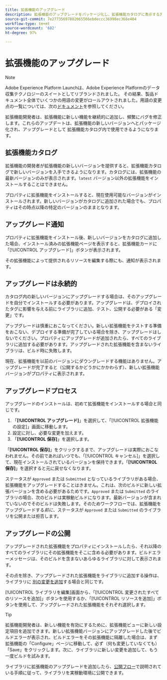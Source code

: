 ```yaml
---
title: 拡張機能のアップグレード
description: 拡張機能のアップグレードをパッケージ化し、拡張機能カタログに表示する方法について説明します。
source-git-commit: 7e27735697882065566ebdeccc36998ec368e404
workflow-type: tm+mt
source-wordcount: '682'
ht-degree: 97%

---
```


# 拡張機能のアップグレード

>[!NOTE]
>
>Adobe Experience Platform Launchは、Adobe Experience Platformのデータ収集テクノロジーのスイートとしてリブランドされました。 その結果、製品ドキュメント全体でいくつかの用語の変更がロールアウトされました。用語の変更点の一覧については、次の[ドキュメント](../../../term-updates.md)を参照してください。

拡張機能開発者は、拡張機能に新しい機能を継続的に追加し、頻繁にバグを修正します。これらのアップデートは、拡張機能の新しいバージョンへとパッケージ化され、アップグレードとして 拡張機能カタログ内で使用できるようになります。

## 拡張機能カタログ

拡張機能の開発者が拡張機能の新しいバージョンを提供すると、拡張機能カタログで新しいバージョンを入手できるようになります。カタログには、拡張機能の最新バージョンのみが表示されます。`latest` バージョン以外の拡張機能をインストールすることはできません。

プロパティに拡張機能をインストールすると、現在使用可能なバージョンがインストールされます。新しいバージョンがカタログに追加された場合でも、プロパティはその時点以降の特定のバージョンのままとなります。

## アップグレード通知

プロパティに拡張機能をインストール後、新しいバージョンをカタログに追加した場合、インストール済みの拡張機能ページを表示すると、拡張機能カードに「[!UICONTROL アップグレード]」ボタンが表示されます。

その拡張機能によって提供されるリソースを編集する際にも、通知が表示されます。

## アップグレードは永続的

カタログ内の新しいバージョンにアップグレードする場合は、そのアップグレードを自分でインストールする必要があります。アップグレードは、デプロイされたタグに影響を与える前にライブラリに追加、テスト、公開する必要がある「変更」です。

アップグレードは慎重におこなってください。新しい拡張機能をテストする準備をおこない、デプロイする準備が完了している場合を除き、アップグレードはしないでください。プロパティにアップグレードが追加されたら、すべてのライブラリに追加する必要があります。アップグレードされた拡張機能を含まないライブラリは、ビルド時に失敗します。

現在、拡張機能を以前のバージョンにダウングレードする機能はありません。アップグレードが完了すると（公開するかどうかにかかわらず）、新しい拡張機能バージョンがプロパティに表示されます。

## アップグレードプロセス

アップグレードのインストールは、初めて拡張機能をインストールする場合と同じです。

1. 「**[!UICONTROL アップグレード]**」を選択して、「[!UICONTROL 拡張機能の設定]」画面に移動します。
1. 設定に対し、必要な変更を加えます。
1. 「**[!UICONTROL 保存]**」を選択します。

「**[!UICONTROL 保存]**」をクリックするまで、アップグレードは実際におこなわれません。その前であればいつでも、「[!UICONTROL キャンセル]」を選択して、現在インストールされているバージョンを保持できます。「**[!UICONTROL 保存]**」を選択すると元に戻せなくなります。

ステータスが `Approved` または `Submitted` となっているライブラリがある場合、拡張機能をアップグレードすることはきません。これは、次のビルドに新しい拡張バージョンを含める必要があるためです。`Approved` または `Submitted` のライブラリの場合、次のビルドは実稼動ビルドになります。最新バージョンが含まれていないのでそのビルドは失敗します。そのためワークフローでは、拡張機能をアップグレードする&#x200B;_前に_、ステータスが `Approved` または `Submitted` のライブラリを公開または拒否します。

## アップグレードの公開

アップグレードされた拡張機能をプロパティにインストールしたら、それ以降のすべてのライブラリにその拡張機能をそこに含める必要があります。ビルドエラーメッセージは、そのビルドを含まないあらゆるライブラリに対して表示されます。

その点を除き、アップグレードされた拡張機能をライブラリに追加する操作は、ライブラリに [別の変更を追加](../../publishing/libraries.md)する場合と同じです。

[!UICONTROL ライブラリを編集]画面から、「[!UICONTROL 変更されたすべてのリソースを追加]」ボタンを使用するか、「[!UICONTROL リソースを追加]」ボタンを使用して、アップグレードされた拡張機能をそれぞれ選択します。

>[!TIP]
>
> 拡張機能開発者は、新しい機能を有効にするために、拡張機能ビューに新しい設定項目を追加できます。新しい拡張機能バージョンにアップグレードした後でビルドエラーが表示され、ビルドエラーをその拡張機能に隔離した場合は、まず拡張機能の「Configure」ページに移動して、必ず（何も変更していなくても）「Save」をクリックします。次に、ライブラリに新しい変更を追加して、もう一度ビルドを試みます。

ライブラリに拡張機能のアップグレードを追加したら、[公開フロー](../../publishing/publishing-flow.md)で説明されている手順に従って、ライブラリを実稼動環境に公開できます。
